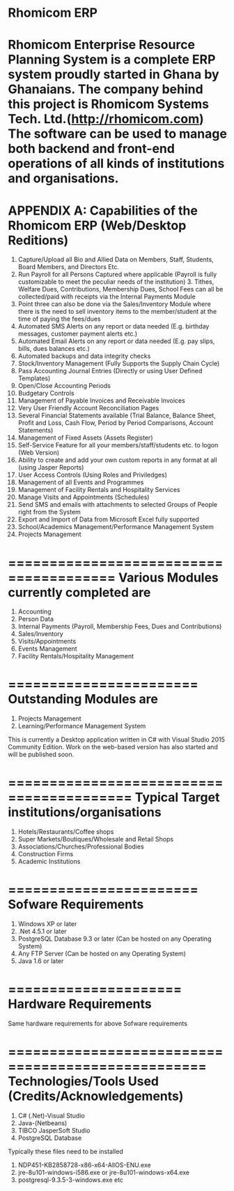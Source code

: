 # Rhomicom ERP
Rhomicom Enterprise Resource Planning System is a complete ERP system proudly started in Ghana by Ghanaians.
The company behind this project is Rhomicom Systems Tech. Ltd.(http://rhomicom.com)
The software can be used to manage both backend and front-end operations of all kinds of institutions and organisations.
====================================================================
APPENDIX A: Capabilities of the Rhomicom ERP (Web/Desktop Reditions)
====================================================================
1. Capture/Upload all Bio and Allied Data on Members, Staff, Students, Board Members, and Directors Etc.													
2. Run Payroll for all Persons Captured where applicable (Payroll is fully customizable to meet the peculiar needs of the institution)	3. Tithes, Welfare Dues, Contributions, Membership Dues, School Fees can all be collected/paid with receipts via the Internal Payments Module								
4. Point three can also be done via the Sales/Inventory Module where there is the need to sell inventory items to the member/student at the time of paying the fees/dues					
5. Automated SMS Alerts on any report or data needed (E.g. birthday messages, customer payment alerts etc.)												
6. Automated Email Alerts on any report or data needed (E.g. pay slips, bills, dues balances etc.)	
7. Automated backups and data integrity checks							
8. Stock/Inventory Management (Fully Supports the Supply Chain Cycle)					
9. Pass Accounting Journal Entries (Directly or using User Defined Templates)				
10. Open/Close Accounting Periods										
11. Budgetary Controls										
12. Management of Payable Invoices	 and Receivable Invoices					
13. Very User Friendly Account Reconciliation Pages						
14. Several Financial Statements available (Trial Balance, Balance Sheet, Profit and Loss, Cash Flow, Period by Period Comparisons, Account Statements)								
15. Management of Fixed Assets (Assets Register)							
16. Self-Service Feature for all your members/staff/students etc. to logon (Web Version)		
17. Ability to create and add your own custom reports in any format at all (using Jasper Reports)		
18. User Access Controls (Using Roles and Priviledges)						
19. Management of all Events and Programmes								
20. Management of Facility Rentals and Hospitality Services						
21. Manage Visits and Appointments (Schedules)							
22. Send SMS and emails with attachments to selected Groups of People right from the System		
23. Export and Import of Data from Microsoft Excel fully supported					
24. School/Academics Management/Performance Management System					
25. Projects Management

=======================================
Various Modules currently completed are
=======================================
1. Accounting
2. Person Data
3. Internal Payments (Payroll, Membership Fees, Dues and Contributions)
4. Sales/Inventory
5. Visits/Appointments
6. Events Management
7. Facility Rentals/Hospitality Management

=======================
Outstanding Modules are
=======================
1. Projects Management
2. Learning/Performance Management System

This is currently a Desktop application written in C# with Visual Studio 2015 Community Edition.
Work on the web-based version has also started and will be published soon.

=========================================
Typical Target institutions/organisations
=========================================
1. Hotels/Restaurants/Coffee shops
2. Super Markets/Boutiques/Wholesale and Retail Shops
3. Associations/Churches/Professional Bodies
4. Construction Firms
5. Academic Institutions

=======================
Sofware Requirements
=======================
1. Windows XP or later
2. .Net 4.5.1 or later
3. PostgreSQL Database 9.3 or later (Can be hosted on any Operating System)
4. Any FTP Server (Can be hosted on any Operating System)
5. Java 1.6 or later

=====================
Hardware Requirements
=====================
Same hardware requirements for above Sofware requirements

==================================================
Technologies/Tools Used (Credits/Acknowledgements)
==================================================
1. C# (.Net)-Visual Studio
2. Java-(Netbeans)
3. TIBCO JasperSoft Studio
4. PostgreSQL Database

Typically these files need to be installed 

1. NDP451-KB2858728-x86-x64-AllOS-ENU.exe
2. jre-8u101-windows-i586.exe or jre-8u101-windows-x64.exe
3. postgresql-9.3.5-3-windows.exe  etc
